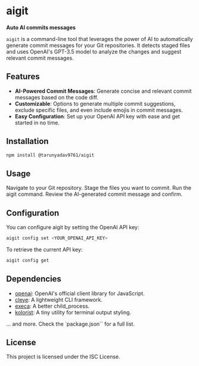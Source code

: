 # aigit

**Auto AI commits messages**

`aigit` is a command-line tool that leverages the power of AI to automatically generate commit messages for your Git repositories. It detects staged files and uses OpenAI's GPT-3.5 model to analyze the changes and suggest relevant commit messages.

## Features

- **AI-Powered Commit Messages**: Generate concise and relevant commit messages based on the code diff.
- **Customizable**: Options to generate multiple commit suggestions, exclude specific files, and even include emojis in commit messages.
- **Easy Configuration**: Set up your OpenAI API key with ease and get started in no time.

## Installation

```bash
npm install @tarunyadav9761/aigit
```

## Usage

Navigate to your Git repository.
Stage the files you want to commit.
Run the aigit command.
Review the AI-generated commit message and confirm.

## Configuration

You can configure aigit by setting the OpenAI API key:

```bash
aigit config set <YOUR_OPENAI_API_KEY>
```

To retrieve the current API key:

```bash
aigit config get
```

## Dependencies

- [openai](https://www.npmjs.com/package/openai): OpenAI's official client library for JavaScript.
- [cleye](https://www.npmjs.com/package/cleye): A lightweight CLI framework.
- [execa](https://www.npmjs.com/package/execa): A better child_process.
- [kolorist](https://www.npmjs.com/package/kolorist): A tiny utility for terminal output styling.

... and more. Check the `package.json`` for a full list.

## License

This project is licensed under the ISC License.
